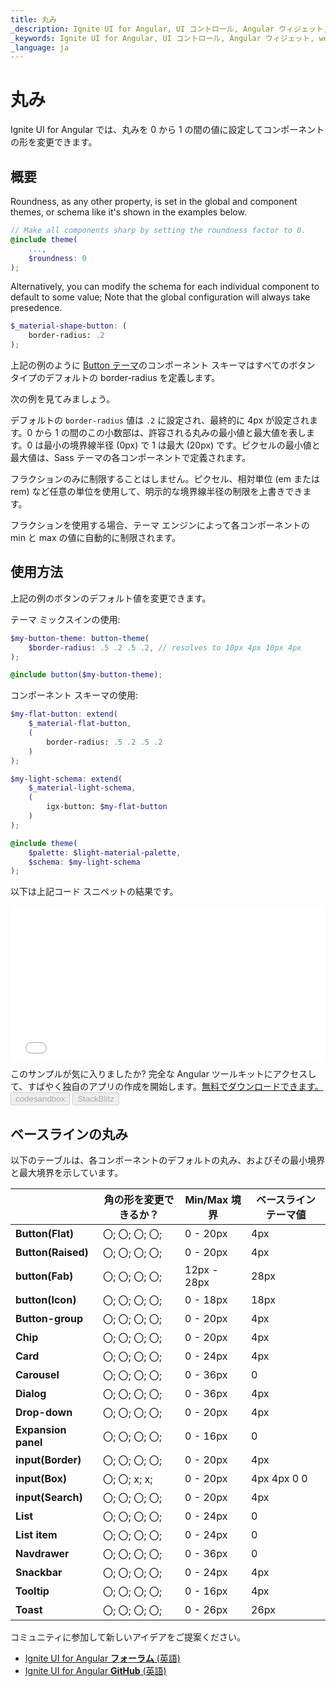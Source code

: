 ```yaml
---
title: 丸み
_description: Ignite UI for Angular, UI コントロール, Angular ウィジェット, web ウィジェット, UI ウィジェット, Angular, ネイティブ Angular コンポーネント スイート, ネイティブ Angular コントロール, ネイティブ Angular コンポーネント ライブラリ
_keywords: Ignite UI for Angular, UI コントロール, Angular ウィジェット, web ウィジェット, UI ウィジェット, Angular, ネイティブ Angular コンポーネント スイート, ネイティブ Angular コントロール, ネイティブ Angular コンポーネント ライブラリ 
_language: ja
---
```


# 丸み
<p class="highlight">Ignite UI for Angular では、丸みを 0 から 1 の間の値に設定してコンポーネントの形を変更できます。</p>
<div class="divider"></div>

## 概要
Roundness, as any other property, is set in the global and component themes, or schema like it's shown in the examples below.
```scss
// Make all components sharp by setting the roundness factor to 0.
@include theme(
    ...,
    $roundness: 0
);
```

Alternatively, you can modify the schema for each individual component to default to some value; Note that the global configuration will always take presedence.

```scss
$_material-shape-button: (
    border-radius: .2
);
```

上記の例のように [Button テーマ]({environment:sassApiUrl}/index.html#function-button-theme)のコンポーネント スキーマはすべてのボタン タイプのデフォルトの border-radius を定義します。

次の例を見てみましょう。 

デフォルトの `border-radius` 値は `.2` に設定され、最終的に 4px が設定されます。0 から 1 の間のこの小数部は、許容される丸みの最小値と最大値を表します。0 は最小の境界線半径 (0px) で 1 は最大 (20px) です。ピクセルの最小値と最大値は、Sass テーマの各コンポーネントで定義されます。

フラクションのみに制限することはしません。ピクセル、相対単位 (em または rem) など任意の単位を使用して、明示的な境界線半径の制限を上書きできます。

フラクションを使用する場合、テーマ エンジンによって各コンポーネントの min と max の値に自動的に制限されます。

## 使用方法 
上記の例のボタンのデフォルト値を変更できます。

テーマ ミックスインの使用:
```scss
$my-button-theme: button-theme(
    $border-radius: .5 .2 .5 .2, // resolves to 10px 4px 10px 4px
);

@include button($my-button-theme);
```

コンポーネント スキーマの使用:
```scss
$my-flat-button: extend(
    $_material-flat-button,
    (
        border-radius: .5 .2 .5 .2
    )
);

$my-light-schema: extend(
    $_material-light-schema, 
    (
        igx-button: $my-flat-button
    )
);

@include theme(
    $palette: $light-material-palette,
    $schema: $my-light-schema
);
```

以下は上記コード スニペットの結果です。

<div class="sample-container loading" style="height: 250px">
    <iframe id="buttons-roundness-sample-iframe" frameborder="0" seamless="" width="100%" height="100%" src="{environment:demosBaseUrl}/data-entries/buttons-roundness-sample" onload="onSampleIframeContentLoaded(this);"></iframe>
</div>
<p style="margin: 0;padding-top: 0.5rem">このサンプルが気に入りましたか? 完全な Angular ツールキットにアクセスして、すばやく独自のアプリの作成を開始します。<a class="no-external-icon mchNoDecorate trackCTA" target="_blank" href="https://jp.infragistics.com/products/ignite-ui-angular/download" data-xd-ga-action="Download" data-xd-ga-label="Ignite UI for Angular">無料でダウンロードできます。</a></p>
<div>
<button data-localize="codesandbox" disabled class="codesandbox-btn" data-iframe-id="buttons-roundness-sample-iframe" data-demos-base-url="{environment:demosBaseUrl}">codesandbox</button>
<button data-localize="stackblitz" disabled class="stackblitz-btn" data-iframe-id="buttons-roundness-sample-iframe" data-demos-base-url="{environment:demosBaseUrl}">StackBlitz</button>
</div>
<div class="divider--half"></div>

## ベースラインの丸み
以下のテーブルは、各コンポーネントのデフォルトの丸み、およびその最小境界と最大境界を示しています。

|                     | **角の形を変更できるか？** | **Min/Max 境界** | **ベースライン テーマ値** |
|---------------------|----------------------------|------------------------|---------------------------|
| **Button(Flat)**    | 〇; 〇; 〇; 〇;        | 0 - 20px               | 4px                       |
| **Button(Raised)**  | 〇; 〇; 〇; 〇;        | 0 - 20px               | 4px                       |
| **button(Fab)**     | 〇; 〇; 〇; 〇;        | 12px - 28px            | 28px                      |
| **button(Icon)**    | 〇; 〇; 〇; 〇;        | 0 - 18px               | 18px                      |
| **Button-group**    | 〇; 〇; 〇; 〇;        | 0 - 20px               | 4px                       |
| **Chip**            | 〇; 〇; 〇; 〇;        | 0 - 20px               | 4px                       |
| **Card**            | 〇; 〇; 〇; 〇;        | 0 - 24px               | 4px                       |
| **Carousel**        | 〇; 〇; 〇; 〇;        | 0 - 36px               | 0                         |
| **Dialog**          | 〇; 〇; 〇; 〇;        | 0 - 36px               | 4px                       |
| **Drop-down**       | 〇; 〇; 〇; 〇;        | 0 - 20px               | 4px                       |
| **Expansion panel** | 〇; 〇; 〇; 〇;        | 0 - 16px               | 0                         |
| **input(Border)**   | 〇; 〇; 〇; 〇;        | 0 - 20px               | 4px                       |
| **input(Box)**      | 〇; 〇; x; x;          | 0 - 20px               | 4px 4px 0 0               |
| **input(Search)**   | 〇; 〇; 〇; 〇;        | 0 - 20px               | 4px                       |
| **List**            | 〇; 〇; 〇; 〇;        | 0 - 24px               | 0                         |
| **List item**       | 〇; 〇; 〇; 〇;        | 0 - 24px               | 0                         |
| **Navdrawer**       | 〇; 〇; 〇; 〇;        | 0 - 36px               | 0                         |
| **Snackbar**        | 〇; 〇; 〇; 〇;        | 0 - 24px               | 4px                       |
| **Tooltip**         | 〇; 〇; 〇; 〇;        | 0 - 16px               | 4px                       |
| **Toast**           | 〇; 〇; 〇; 〇;        | 0 - 26px               | 26px                      |


<div class="divider--half"></div>
コミュニティに参加して新しいアイデアをご提案ください。

* [Ignite UI for Angular **フォーラム** (英語)](https://www.infragistics.com/community/forums/f/ignite-ui-for-angular)
* [Ignite UI for Angular **GitHub** (英語)](https://github.com/IgniteUI/igniteui-angular)
